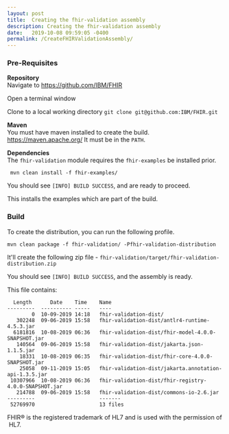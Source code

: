 ```yaml
---
layout: post
title:  Creating the fhir-validation assembly
description: Creating the fhir-validation assembly
date:   2019-10-08 09:59:05 -0400
permalink: /CreateFHIRValidationAssembly/
---
```


### Pre-Requisites

**Repository**  
Navigate to https://github.com/IBM/FHIR 

Open a terminal window 

Clone to a local working directory 
`git clone git@github.com:IBM/FHIR.git`

**Maven**  
You must have maven installed to create the build. https://maven.apache.org/ 
It must be in the `PATH`.

**Dependencies**  
The `fhir-validation` module requires the `fhir-examples` be installed prior. 

``` 
 mvn clean install -f fhir-examples/ 
 ```

You should see `[INFO] BUILD SUCCESS`, and are ready to proceed.

This installs the examples which are part of the build. 
 
### Build 
 To create the distribution, you can run the following profile. 
  
 ``` 
 mvn clean package -f fhir-validation/ -Pfhir-validation-distribution
 ```
 It'll create the following zip file - `fhir-validation/target/fhir-validation-distribution.zip` 

You should see `[INFO] BUILD SUCCESS`, and the assembly is ready.

This file contains: 
 

``` shell
  Length      Date    Time    Name
---------  ---------- -----   ----
        0  10-09-2019 14:18   fhir-validation-dist/
   302248  09-06-2019 15:58   fhir-validation-dist/antlr4-runtime-4.5.3.jar
  6181816  10-08-2019 06:36   fhir-validation-dist/fhir-model-4.0.0-SNAPSHOT.jar
   140564  09-06-2019 15:58   fhir-validation-dist/jakarta.json-1.1.5.jar
    18331  10-08-2019 06:35   fhir-validation-dist/fhir-core-4.0.0-SNAPSHOT.jar
    25058  09-11-2019 15:05   fhir-validation-dist/jakarta.annotation-api-1.3.5.jar
 10307966  10-08-2019 06:36   fhir-validation-dist/fhir-registry-4.0.0-SNAPSHOT.jar
   214788  09-06-2019 15:58   fhir-validation-dist/commons-io-2.6.jar
---------                     -------
 52769970                     13 files
```

<p>
FHIR® is the registered trademark of HL7 and is used with the permission of HL7.
</p>